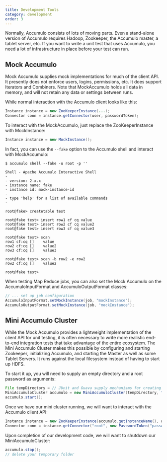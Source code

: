 ```yaml
---
title: Development Tools
category: development
order: 3
---
```


Normally, Accumulo consists of lots of moving parts. Even a stand-alone version of
Accumulo requires Hadoop, Zookeeper, the Accumulo master, a tablet server, etc. If
you want to write a unit test that uses Accumulo, you need a lot of infrastructure
in place before your test can run.

## Mock Accumulo

Mock Accumulo supplies mock implementations for much of the client API. It presently
does not enforce users, logins, permissions, etc. It does support Iterators and Combiners.
Note that MockAccumulo holds all data in memory, and will not retain any data or
settings between runs.

While normal interaction with the Accumulo client looks like this:

```java
Instance instance = new ZooKeeperInstance(...);
Connector conn = instance.getConnector(user, passwordToken);
```

To interact with the MockAccumulo, just replace the ZooKeeperInstance with MockInstance:

```java
Instance instance = new MockInstance();
```

In fact, you can use the `--fake` option to the Accumulo shell and interact with
MockAccumulo:

```
$ accumulo shell --fake -u root -p ''

Shell - Apache Accumulo Interactive Shell
-
- version: 2.x.x
- instance name: fake
- instance id: mock-instance-id
-
- type 'help' for a list of available commands
-

root@fake> createtable test

root@fake test> insert row1 cf cq value
root@fake test> insert row2 cf cq value2
root@fake test> insert row3 cf cq value3

root@fake test> scan
row1 cf:cq []    value
row2 cf:cq []    value2
row3 cf:cq []    value3

root@fake test> scan -b row2 -e row2
row2 cf:cq []    value2

root@fake test>
```

When testing Map Reduce jobs, you can also set the Mock Accumulo on the AccumuloInputFormat
and AccumuloOutputFormat classes:

```java
// ... set up job configuration
AccumuloInputFormat.setMockInstance(job, "mockInstance");
AccumuloOutputFormat.setMockInstance(job, "mockInstance");
```

## Mini Accumulo Cluster

While the Mock Accumulo provides a lightweight implementation of the client API for unit
testing, it is often necessary to write more realistic end-to-end integration tests that
take advantage of the entire ecosystem. The Mini Accumulo Cluster makes this possible by
configuring and starting Zookeeper, initializing Accumulo, and starting the Master as well
as some Tablet Servers. It runs against the local filesystem instead of having to start
up HDFS.

To start it up, you will need to supply an empty directory and a root password as arguments:

```java
File tempDirectory = // JUnit and Guava supply mechanisms for creating temp directories
MiniAccumuloCluster accumulo = new MiniAccumuloCluster(tempDirectory, "password");
accumulo.start();
```

Once we have our mini cluster running, we will want to interact with the Accumulo client API:

```java
Instance instance = new ZooKeeperInstance(accumulo.getInstanceName(), accumulo.getZooKeepers());
Connector conn = instance.getConnector("root", new PasswordToken("password"));
```

Upon completion of our development code, we will want to shutdown our MiniAccumuloCluster:

```java
accumulo.stop();
// delete your temporary folder
```

